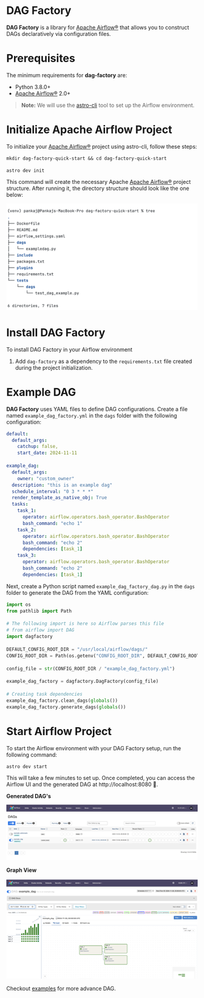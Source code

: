 # DAG Factory

**DAG Factory** is a library for [Apache Airflow®](https://airflow.apache.org) that allows you to construct DAGs declaratively via configuration files.

# Prerequisites

The minimum requirements for **dag-factory** are:

- Python 3.8.0+
- [Apache Airflow®](https://airflow.apache.org) 2.0+


> **Note:** We will use the [astro-cli](https://www.astronomer.io/docs/astro/cli/overview) tool to set up the Airflow environment.


# Initialize Apache Airflow Project

To initialize your [Apache Airflow®](https://airflow.apache.org) project using astro-cli, follow these steps:

```commandline
mkdir dag-factory-quick-start && cd dag-factory-quick-start

astro dev init
```

This command will create the necessary Apache [Apache Airflow®](https://airflow.apache.org) project structure. After running it, the directory structure should look like the one below:

![Astro Airflow Project](./static/images/astro-airflow-dir.png)


# Install DAG Factory

To install DAG Factory in your Airflow environment

1. Add ``dag-factory`` as a dependency to the ``requirements.txt`` file created during the project initialization.


# Example DAG

**DAG Factory** uses YAML files to define DAG configurations. Create a file named ``example_dag_factory.yml`` in the ``dags`` folder with the following configuration:

```yaml
default:
  default_args:
    catchup: false,
    start_date: 2024-11-11

example_dag:
  default_args:
    owner: "custom_owner"
  description: "this is an example dag"
  schedule_interval: "0 3 * * *"
  render_template_as_native_obj: True
  tasks:
    task_1:
      operator: airflow.operators.bash_operator.BashOperator
      bash_command: "echo 1"
    task_2:
      operator: airflow.operators.bash_operator.BashOperator
      bash_command: "echo 2"
      dependencies: [task_1]
    task_3:
      operator: airflow.operators.bash_operator.BashOperator
      bash_command: "echo 2"
      dependencies: [task_1]
```

Next, create a Python script named ``example_dag_factory_dag.py`` in the ``dags`` folder to generate the DAG from the YAML configuration:

```python
import os
from pathlib import Path

# The following import is here so Airflow parses this file
# from airflow import DAG
import dagfactory

DEFAULT_CONFIG_ROOT_DIR = "/usr/local/airflow/dags/"
CONFIG_ROOT_DIR = Path(os.getenv("CONFIG_ROOT_DIR", DEFAULT_CONFIG_ROOT_DIR))

config_file = str(CONFIG_ROOT_DIR / "example_dag_factory.yml")

example_dag_factory = dagfactory.DagFactory(config_file)

# Creating task dependencies
example_dag_factory.clean_dags(globals())
example_dag_factory.generate_dags(globals())
```

# Start Airflow Project

To start the Airflow environment with your DAG Factory setup, run the following command:

```commandline
astro dev start
```

This will take a few minutes to set up. Once completed, you can access the Airflow UI and the generated DAG at http://localhost:8080 🚀.

**Generated DAG's**

![Airflow DAG](./static/images/airflow-home.png)

**Graph View**

![Airflow Home](./static/images/airflow-dag.png)



Checkout [examples](https://github.com/astronomer/dag-factory/tree/main/dev/dags) for more advance DAG.
